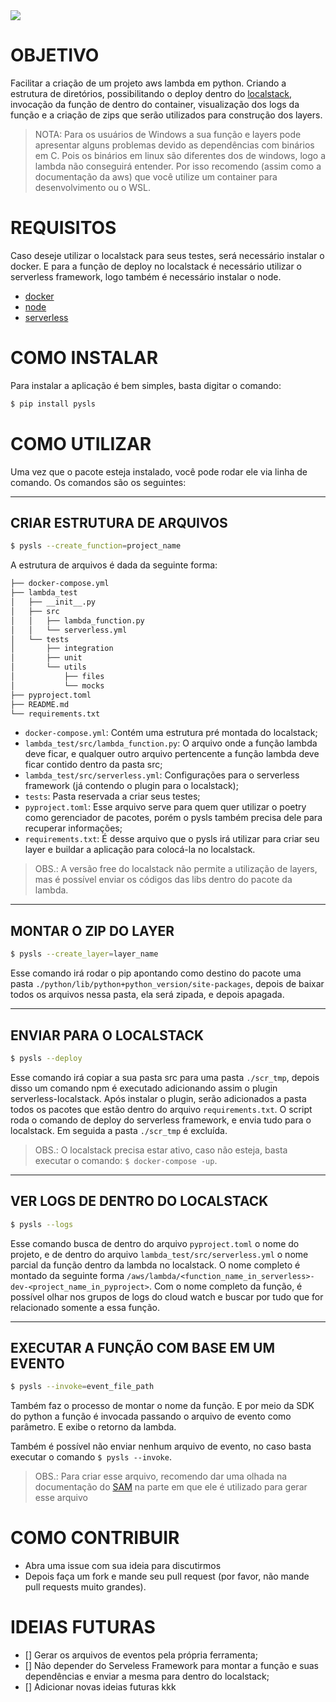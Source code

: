 <a href="https://codecov.io/gh/LucasFDutra/pysls">
  <img src="https://codecov.io/gh/LucasFDutra/pysls/branch/master/graph/badge.svg" />
</a>

# OBJETIVO
Facilitar a criação de um projeto aws lambda em python. Criando a estrutura de diretórios, possibilitando o deploy dentro do [localstack](https://github.com/localstack/localstack), invocação da função de dentro do container, visualização dos logs da função e a criação de zips que serão utilizados para construção dos layers.

> NOTA: Para os usuários de Windows a sua função e layers pode apresentar alguns problemas devido as dependências com binários em C. Pois os binários em linux são diferentes dos de windows, logo a lambda não conseguirá entender. Por isso recomendo (assim como a documentação da aws) que você utilize um container para desenvolvimento ou o WSL.

# REQUISITOS

Caso deseje utilizar o localstack para seus testes, será necessário instalar o docker. E para a função de deploy no localstack é necessário utilizar o serverless framework, logo também é necessário instalar o node. 

- [docker](https://docs.docker.com/get-docker/)
- [node](https://nodejs.org/en/)
- [serverless](https://www.serverless.com/framework/docs/getting-started/)

# COMO INSTALAR
Para instalar a aplicação é bem simples, basta digitar o comando:

```sh
$ pip install pysls
```

# COMO UTILIZAR
Uma vez que o pacote esteja instalado, você pode rodar ele via linha de comando. Os comandos são os seguintes:

---
## CRIAR ESTRUTURA DE ARQUIVOS

```sh
$ pysls --create_function=project_name
```

A estrutura de arquivos é dada da seguinte forma:

```sh
├── docker-compose.yml
├── lambda_test
│   ├── __init__.py
│   ├── src
│   │   ├── lambda_function.py
│   │   └── serverless.yml
│   └── tests
│       ├── integration
│       ├── unit
│       └── utils
│           ├── files
│           └── mocks
├── pyproject.toml
├── README.md
└── requirements.txt
```

- `docker-compose.yml`: Contém uma estrutura pré montada do localstack;
- `lambda_test/src/lambda_function.py`: O arquivo onde a função lambda deve ficar, e qualquer outro arquivo pertencente a função lambda deve ficar contido dentro da pasta src;
- `lambda_test/src/serverless.yml`: Configurações para o serverless framework (já contendo o plugin para o localstack);
- `tests`: Pasta reservada a criar seus testes;
- `pyproject.toml`: Esse arquivo serve para quem quer utilizar o poetry como gerenciador de pacotes, porém o pysls também precisa dele para recuperar informações;
- `requirements.txt`: É desse arquivo que o pysls irá utilizar para criar seu layer e buildar a aplicação para colocá-la no localstack.

> OBS.: A versão free do localstack não permite a utilização de layers, mas é possível enviar os códigos das libs dentro do pacote da lambda.

---
## MONTAR O ZIP DO LAYER

```sh
$ pysls --create_layer=layer_name
```

Esse comando irá rodar o pip apontando como destino do pacote uma pasta `./python/lib/python+python_version/site-packages`, depois de baixar todos os arquivos nessa pasta, ela será zipada, e depois apagada.

---
## ENVIAR PARA O LOCALSTACK

```sh
$ pysls --deploy
```

Esse comando irá copiar a sua pasta src para uma pasta `./scr_tmp`, depois disso um comando npm é executado adicionando assim o plugin serverless-localstack. Após instalar o plugin, serão adicionados a pasta todos os pacotes que estão dentro do arquivo `requirements.txt`. O script roda o comando de deploy do serverless framework, e envia tudo para o localstack. Em seguida a pasta `./scr_tmp` é excluída.

> OBS.: O localstack precisa estar ativo, caso não esteja, basta executar o comando: `$ docker-compose -up`.

---
## VER LOGS DE DENTRO DO LOCALSTACK

```sh
$ pysls --logs
```

Esse comando busca de dentro do arquivo `pyproject.toml` o nome do projeto, e de dentro do arquivo `lambda_test/src/serverless.yml` o nome parcial da função dentro da lambda no localstack. O nome completo é montado da seguinte forma `/aws/lambda/<function_name_in_serverless>-dev-<project_name_in_pyproject>`. Com o nome completo da função, é possível olhar nos grupos de logs do cloud watch e buscar por tudo que for relacionado somente a essa função.

---
## EXECUTAR A FUNÇÃO COM BASE EM UM EVENTO

```sh
$ pysls --invoke=event_file_path
```

Também faz o processo de montar o nome da função. E por meio da SDK do python a função é invocada passando o arquivo de evento como parâmetro. E exibe o retorno da lambda.

Também é possível não enviar nenhum arquivo de evento, no caso basta executar o comando `$ pysls --invoke`.

> OBS.: Para criar esse arquivo, recomendo dar uma olhada na documentação do [SAM](https://docs.aws.amazon.com/serverless-application-model/latest/developerguide/sam-cli-command-reference-sam-local-generate-event.html) na parte em que ele é utilizado para gerar esse arquivo

# COMO CONTRIBUIR

- Abra uma issue com sua ideia para discutirmos
- Depois faça um fork e mande seu pull request (por favor, não mande pull requests muito grandes).

# IDEIAS FUTURAS

- [] Gerar os arquivos de eventos pela própria ferramenta;
- [] Não depender do Serveless Framework para montar a função e suas dependências e enviar a mesma para dentro do localstack;
- [] Adicionar novas ideias futuras kkk